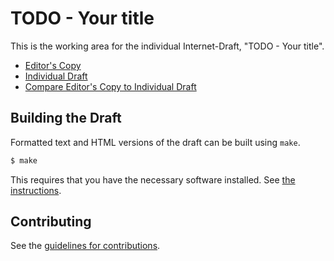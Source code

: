 # TODO - Your title

This is the working area for the individual Internet-Draft, "TODO - Your title".

* [Editor's Copy](https://chelseakomlo.github.io/frost-spec/#go.draft-frost.html)
* [Individual Draft](https://tools.ietf.org/html/draft-frost)
* [Compare Editor's Copy to Individual Draft](https://chelseakomlo.github.io/frost-spec/#go.draft-frost.diff)

## Building the Draft

Formatted text and HTML versions of the draft can be built using `make`.

```sh
$ make
```

This requires that you have the necessary software installed.  See
[the instructions](https://github.com/martinthomson/i-d-template/blob/master/doc/SETUP.md).


## Contributing

See the
[guidelines for contributions](https://github.com/chelseakomlo/frost-spec/blob/master/CONTRIBUTING.md).
